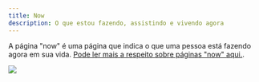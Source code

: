 ```yaml
---
title: Now
description: O que estou fazendo, assistindo e vivendo agora
---
```


A página "now" é uma página que indica o que uma pessoa está fazendo agora em sua vida. [Pode ler mais a respeito sobre páginas "now" aqui.](https://nownownow.com/about).

![](/assets/img/wrapped-1.png)